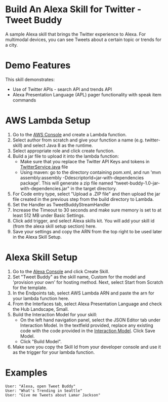 # Build An Alexa Skill for Twitter - Tweet Buddy

A sample Alexa skill that brings the Twitter experience to Alexa. For multimodal devices, you can see Tweets about a certain topic or trends for a city.

# Demo Features

This skill demonstrates:

- Use of Twitter APIs - search API and trends API
- Alexa Presentation Language (APL) pager functionality with speak item commands

# AWS Lambda Setup

1. Go to the [AWS Console](http://console.aws.amazon.com/) and create a Lambda function.
2. Select author from scratch and give your function a name (e.g. twitter-skill) and select Java 8 as the runtime.
3. Select appropriate role and click create function.
4. Build a jar file to upload it into the lambda function:
    - Make sure that you replace the Twitter API Keys and tokens in [TwitterService.java](https://github.com/twitterdev/twitter-alexa-skill-apl/tree/master/lambda/custom/util/TwitterService.java) file
    - Using maven: go to the directory containing pom.xml, and run 'mvn assembly:assembly -DdescriptorId=jar-with-dependencies package'. This will generate a zip file named "tweet-buddy-1.0-jar-with-dependencies.jar" in the target directory.
5. For Code entry type, select "Upload a .ZIP file" and then upload the jar file created in the previous step from the build directory to Lambda.
6. Set the Handler as TweetBuddyStreamHandler
7. Increase the Timeout to 30 seconds and make sure memory is set to at least 512 MB under Basic Settings.
8. Click add trigger, and select Alexa skills kit. You will add your skill id (from the alexa skill setup section) here.
9. Save your settings and copy the ARN from the top right to be used later in the Alexa Skill Setup.

# Alexa Skill Setup

1. Go to the [Alexa Console](https://developer.amazon.com) and click Create Skill.
2. Set "Tweet Buddy" as the skill name, Custom for the model and 'provision your own' for hosting method. Next, select Start from Scratch for the template.
3. In the Endpoints tab, select AWS Lambda ARN and paste the arn for your lambda function here.
4. From the Interfaces tab, select Alexa Presentation Language and check the Hub Landscape, Small.
5. Build the Interaction Model for your skill:
    - On the left hand navigation panel, select the JSON Editor tab under Interaction Model. In the textfield provided, replace any existing code with the code provided in the [Interaction Model](https://github.com/twitterdev/twitter-alexa-skill-apl/blob/master/models/en-US.json).  Click Save Model.
    - Click "Build Model".
6. Make sure you copy the Skill Id from your developer console and use it as the trigger for your lambda function.

# Examples
    User: "Alexa, open Tweet Buddy"
    User: "What's Trending in Seattle"
    User: "Give me Tweets about Lamar Jackson"
